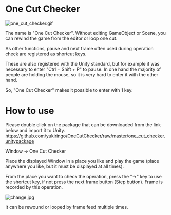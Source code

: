 # One Cut Checker
![one_cut_checker.gif](https://github.com/yukiringo/OneCutChecker/raw/images/one_cut_checker.gif)

The name is "One Cut Checker".
Without editing GameObject or Scene, you can rewind the game from the editor or loop one cut.

As other functions, pause and next frame often used during operation check are registered as shortcut keys.

These are also registered with the Unity standard, but for example it was necessary to enter "Ctrl + Shift + P" to pause.
In one hand the majority of people are holding the mouse, so it is very hard to enter it with the other hand.

So, "One Cut Checker" makes it possible to enter with 1 key.

# How to use
Please double click on the package that can be downloaded from the link below and import it to Unity.
https://github.com/yukiringo/OneCutChecker/raw/master/one_cut_checker.unitypackage

Window -> One Cut Checker

Place the displayed Window in a place you like and play the game (place anywhere you like, but it must be displayed at all times).

From the place you want to check the operation, press the "→" key to use the shortcut key, if not press the next frame button (Step button).
Frame is recorded by this operation.

![change.jpg](https://github.com/yukiringo/OneCutChecker/raw/images/change.jpg)

It can be rewound or looped by frame feed multiple times.
